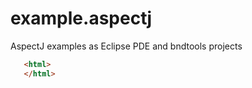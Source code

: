 # example.aspectj
AspectJ examples as Eclipse PDE and bndtools projects 

```html
   <html>
   </html>
   
```
